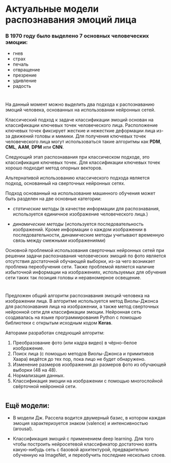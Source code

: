 # Актуальные модели распознавания эмоций лица


### В 1970 году было выделено 7 основных человеческих эмоции: 
- гнев
- страх
- печаль
- отвращение
- презрение
- удивление
- радость

 # 

На данный момент можно выделить два подхода к распознаванию эмоций человека, основанных на использовании нейронных сетей.

Классический подход к задаче классификации эмоций основан на классификации ключевых точек человеческого лица. Расположение ключевых точек фиксирует жесткие и нежесткие деформации лица из-за движений головы и мимики. Для получения ключевых точек человеческого лица могут использоваться такие алгоритмы как __PDM__, __CML__, __AAM__, __DPM__ или __CNN__. 

Следующий этап распознавания при классическом подходе, это классификация ключевых точек. Для классификации ключевых точек хорошо подходит метод опорных векторов.

Альтернативой использованию классического подхода является подход, основанный на сверточных нейронных сетях.

Подход основанный на использование машинного обучения может быть разделен на две основные категории: 

- _статические методы_ (в качестве информации для распознавания, используется единичное изображение человеческого лица.)

- _динамические методы_ (используется последовательность изображений. Кроме информации о каждом изображении в последовательности, динамические методы учитывают временную связь между смежными изображениями)
 

Основной проблемой использования сверточных нейронных сетей при решении задачи
распознавания человеческих эмоций по фото является отсутствия достаточной обучающей выборки, из-за чего возникает проблема переобучения сети. Также проблемой является наличие избыточной информации на изображениях, используемых для обучения сети таких так позиция головы и неравномерное освещение.

#

Предложен общий алгоритм распознавания эмоций человека на изображении лица. В алгоритме используется метод Виолы-Джонса для распознавания лица на изображении, а также метод сверточных нейронной сети для классификации эмоции. Нейронная сеть создавалась на языке программирования Python с помощью библиотеки с открытым исходным кодом __Keras__.


Aвторами разработан следующий алгоритм: 

1. Преобразование фото (или кадра видео) в чёрно-белое изображение. 
2. Поиск лица (с помощью методов Виолы-Джонса и примитивов Хаара) ведётся до тех пор, пока лицо не будет обнаружено.
3. Изменение размеров изображения до размеров фото из обучающей выборки (48 на 48).
4. Нормализация данных. 
5. Классификация эмоции на изображении с помощью многослойной свёрточной нейронной сети.

#

## __Ещё модели__:


- В модели Дж. Рассела водится двумерный базис, в котором каждая эмоция характеризуется знаком (valence) и интенсивностью (arousal).

- Классификация эмоций с применением deep learning. Для того чтобы построить нейросетевой классификатор достаточно взять какую-нибудь сеть с базовой архитектурой, предварительно обученную на ImageNet, и переобучить последние несколько слоев.



